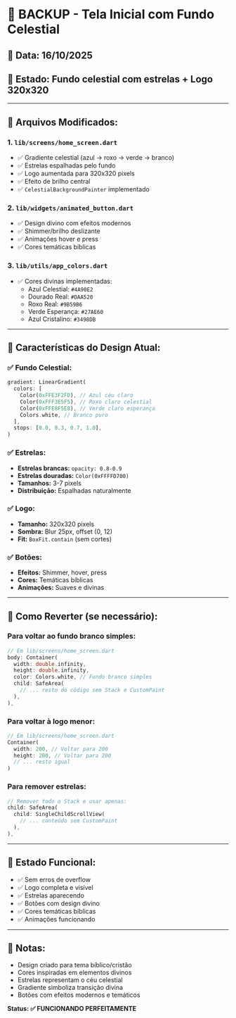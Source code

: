# 🌌 BACKUP - Tela Inicial com Fundo Celestial

## 📅 Data: 16/10/2025
## 🎯 Estado: Fundo celestial com estrelas + Logo 320x320

---

## 🔧 **Arquivos Modificados:**

### **1. `lib/screens/home_screen.dart`**
- ✅ Gradiente celestial (azul → roxo → verde → branco)
- ✅ Estrelas espalhadas pelo fundo
- ✅ Logo aumentada para 320x320 pixels
- ✅ Efeito de brilho central
- ✅ `CelestialBackgroundPainter` implementado

### **2. `lib/widgets/animated_button.dart`**
- ✅ Design divino com efeitos modernos
- ✅ Shimmer/brilho deslizante
- ✅ Animações hover e press
- ✅ Cores temáticas bíblicas

### **3. `lib/utils/app_colors.dart`**
- ✅ Cores divinas implementadas:
  - Azul Celestial: `#4A90E2`
  - Dourado Real: `#DAA520`
  - Roxo Real: `#9B59B6`
  - Verde Esperança: `#27AE60`
  - Azul Cristalino: `#3498DB`

---

## 🎨 **Características do Design Atual:**

### **✅ Fundo Celestial:**
```dart
gradient: LinearGradient(
  colors: [
    Color(0xFFE3F2FD), // Azul céu claro
    Color(0xFFF3E5F5), // Roxo claro celestial
    Color(0xFFE8F5E8), // Verde claro esperança
    Colors.white, // Branco puro
  ],
  stops: [0.0, 0.3, 0.7, 1.0],
)
```

### **✅ Estrelas:**
- **Estrelas brancas:** `opacity: 0.8-0.9`
- **Estrelas douradas:** `Color(0xFFFFD700)`
- **Tamanhos:** 3-7 pixels
- **Distribuição:** Espalhadas naturalmente

### **✅ Logo:**
- **Tamanho:** 320x320 pixels
- **Sombra:** Blur 25px, offset (0, 12)
- **Fit:** `BoxFit.contain` (sem cortes)

### **✅ Botões:**
- **Efeitos:** Shimmer, hover, press
- **Cores:** Temáticas bíblicas
- **Animações:** Suaves e divinas

---

## 🔄 **Como Reverter (se necessário):**

### **Para voltar ao fundo branco simples:**
```dart
// Em lib/screens/home_screen.dart
body: Container(
  width: double.infinity,
  height: double.infinity,
  color: Colors.white, // Fundo branco simples
  child: SafeArea(
    // ... resto do código sem Stack e CustomPaint
  ),
),
```

### **Para voltar à logo menor:**
```dart
// Em lib/screens/home_screen.dart
Container(
  width: 200, // Voltar para 200
  height: 200, // Voltar para 200
  // ... resto igual
)
```

### **Para remover estrelas:**
```dart
// Remover todo o Stack e usar apenas:
child: SafeArea(
  child: SingleChildScrollView(
    // ... conteúdo sem CustomPaint
  ),
),
```

---

## 🎯 **Estado Funcional:**
- ✅ Sem erros de overflow
- ✅ Logo completa e visível
- ✅ Estrelas aparecendo
- ✅ Botões com design divino
- ✅ Cores temáticas bíblicas
- ✅ Animações funcionando

---

## 📝 **Notas:**
- Design criado para tema bíblico/cristão
- Cores inspiradas em elementos divinos
- Estrelas representam o céu celestial
- Gradiente simboliza transição divina
- Botões com efeitos modernos e temáticos

**Status: ✅ FUNCIONANDO PERFEITAMENTE**
